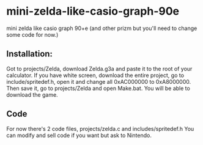 # mini-zelda-like-casio-graph-90e
mini zelda like casio graph 90+e (and other prizm but you'll need to change some code for now.)


## Installation:
Got to projects/Zelda, download Zelda.g3a and paste it to the root of your calculator.
If you have white screen, download the entire project, go to include/spritedef.h, open it and change all 0xAC000000 to 0xA8000000. Then save it, go to projects/Zelda and open Make.bat. You will be able to download the game.

## Code
For now there's 2 code files, projects/zelda.c and includes/spritedef.h
You can modify and sell code if you want but ask to Nintendo.

